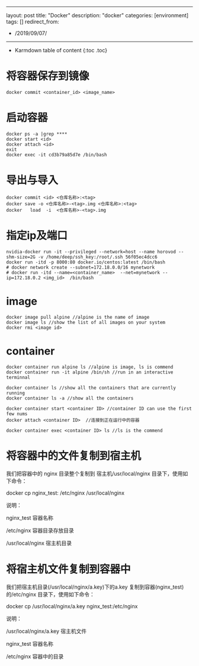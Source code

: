 
---
layout: post
title: "Docker"
description: "docker"
categories: [environment]
tags: []
redirect_from:
  - /2019/09/07/
---

* Karmdown table of content
{:toc .toc}


# 将容器保存到镜像
~~~
docker commit <container_id> <image_name>
~~~


# 启动容器

~~~
docker ps -a |grep ****
docker start <id>
docker attach <id>
exit
docker exec -it cd3b79a85d7e /bin/bash
~~~


# 导出与导入

~~~
docker commit <id> <仓库名称>:<tag>
docker save -o <仓库名称>-<tag>.img <仓库名称>:<tag>
docker   load  -i  <仓库名称>-<tag>.img
~~~~

# 指定ip及端口

~~~
nvidia-docker run -it --privileged --network=host --name horovod --shm-size=2G -v /home/deep/ssh_key:/root/.ssh 56f05ec4dcc6 
docker run -itd -p 8000:80 docker.io/centos:latest /bin/bash
# docker network create --subnet=172.18.0.0/16 mynetwork
# docker run -itd --name=<container_name>  --net=mynetwork --ip=172.18.0.2 <img_id>  /bin/bash
~~~~

# image

~~~
docker image pull alpine //alpine is the name of image
docker image ls //show the list of all images on your system
docker rmi <image id>
~~~



# container

~~~
docker container run alpine ls //alpine is image, ls is commend
docker container run -it alpine /bin/sh //run in an interactive terminnal

docker container ls //show all the containers that are currently running
docker container ls -a //show all the containers

docker container start <container ID> //container ID can use the first few nums
docker attach <container ID>  //连接到正在运行中的容器

docker container exec <container ID> ls //ls is the commend
~~~~


# 将容器中的文件复制到宿主机

我们把容器中的 nginx 目录整个复制到  宿主机/usr/local/nginx 目录下，使用如下命令：

docker cp nginx_test: /etc/nginx /usr/local/nginx

说明：

nginx_test 容器名称

 /etc/nginx 容器目录存放目录

 /usr/local/nginx 宿主机目录

 

# 将宿主机文件复制到容器中

我们把宿主机目录(/usr/local/nginx/a.key)下的a.key 复制到容器(nginx_test)的/etc/nginx 目录下，使用如下命令：

docker cp /usr/local/nginx/a.key nginx_test:/etc/nginx

说明：

/usr/local/nginx/a.key 宿主机文件

nginx_test 容器名称

/etc/nginx  容器中的目录